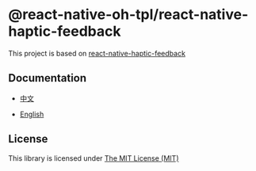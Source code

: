 # @react-native-oh-tpl/react-native-haptic-feedback

This project is based on [react-native-haptic-feedback](https://github.com/mkuczera/react-native-haptic-feedback)

## Documentation 

- [中文](https://gitee.com/react-native-oh-library/usage-docs/blob/master/zh-cn/react-native-haptic-feedback.md)

- [English](https://gitee.com/react-native-oh-library/usage-docs/blob/master/en/react-native-haptic-feedback.md)

## License

This library is licensed under [The MIT License (MIT)](https://github.com/mkuczera/react-native-haptic-feedback/blob/master/LICENSE)